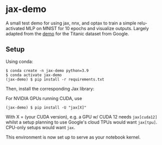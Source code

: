 # jax-demo

A small test demo for using jax, nnx, and optax to train a simple relu-activated MLP on MNIST for 10 epochs and visualize outputs.
Largely adapted from the [demo](https://cloud.google.com/blog/products/ai-machine-learning/guide-to-jax-for-pytorch-developers) for the Titanic dataset from Google.


## Setup
Using conda:

```
$ conda create -n jax-demo python=3.9
$ conda activate jax-demo
(jax-demo) $ pip install -r requirements.txt
```

Then, install the corresponding Jax library:

For NVIDIA GPUs running CUDA, use

```
(jax-demo) $ pip install -U "jax[X]"
```

With X = (your CUDA version), e.g. a GPU w/ CUDA 12 needs `jax[cuda12]` whilst a setup planning to use Google's cloud TPUs would want `jax[tpu]`.
CPU-only setups would want `jax`.

This environment is now set up to serve as your notebook kernel.